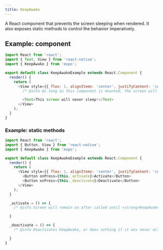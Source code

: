 ```yaml
---
title: KeepAwake
---
```


A React component that prevents the screen sleeping when rendered. It also exposes static methods to control the behavior imperatively.

## Example: component

```javascript
import React from 'react';
import { Text, View } from 'react-native';
import { KeepAwake } from 'expo';

export default class KeepAwakeExample extends React.Component {
  render() {
    return (
      <View style={{ flex: 1, alignItems: 'center', justifyContent: 'center' }}>
        /* @info As long as this component is mounted, the screen will not turn off from being idle. */ <KeepAwake />/* @end */

        <Text>This screen will never sleep!</Text>
      </View>
    );
  }
}
```

### Example: static methods

```javascript
import React from 'react';
import { Button, View } from 'react-native';
import { KeepAwake } from 'expo';

export default class KeepAwakeExample extends React.Component {
  render() {
    return (
      <View style={{ flex: 1, alignItems: 'center', justifyContent: 'center' }}>
        <Button onPress={this._activate}>Activate</Button>
        <Button onPress={this._deactivate}>Deactivate</Button>
      </View>
    );
  }

  _activate = () => {
    /* @info Screen will remain on after called until <strong>KeepAwake.deactivate()</strong> is called. */KeepAwake.activate();/* @end */

  }

  _deactivate = () => {
    /* @info Deactivates KeepAwake, or does nothing if it was never activated. */KeepAwake.deactivate();/* @end */

  }
}
```

#
